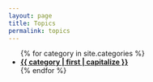 ```yaml
---
layout: page
title: Topics
permalink: topics
---
```


<ul>
{% for category in site.categories %}
    <li>
        <a href="/categories/{{ category | first }}"> 
            <strong>{{ category | first | capitalize }}</strong>
        </a>
    </li>
{% endfor %}
</ul>

